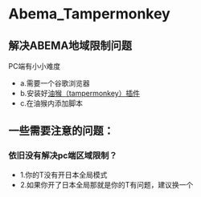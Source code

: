 # Abema_Tampermonkey

## 解决ABEMA地域限制问题

PC端有小小难度

- a.需要一个谷歌浏览器
- b.安装好[油猴（tampermonkey）插件](https://www.tampermonkey.net/?gclid=EAIaIQobChMIkdaq0ePL9AIVCsWWCh1Fig6qEAAYASAAEgK6xfD_BwE)
- c.在油猴内添加脚本

## 一些需要注意的问题：

### 依旧没有解决pc端区域限制？

- 1.你的T没有开日本全局模式
- 2.如果你开了日本全局那就是你的T有问题，建议换一个

